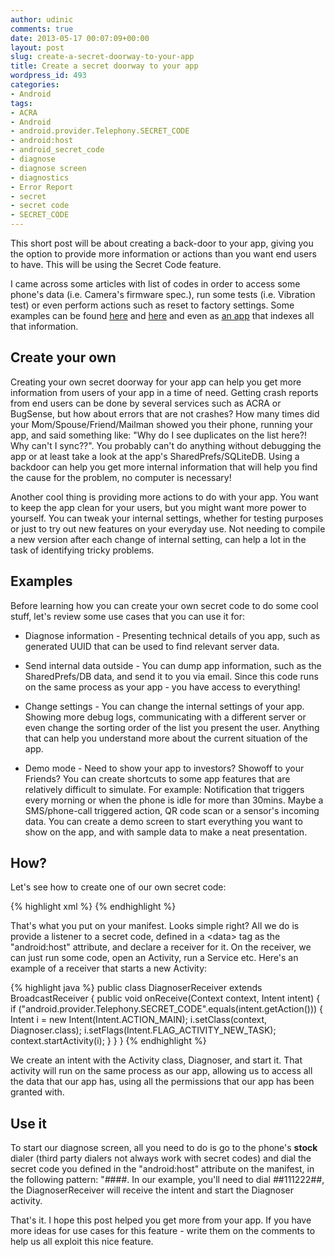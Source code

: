 ```yaml
---
author: udinic
comments: true
date: 2013-05-17 00:07:09+00:00
layout: post
slug: create-a-secret-doorway-to-your-app
title: Create a secret doorway to your app
wordpress_id: 493
categories:
- Android
tags:
- ACRA
- Android
- android.provider.Telephony.SECRET_CODE
- android:host
- android_secret_code
- diagnose
- diagnose screen
- diagnostics
- Error Report
- secret
- secret code
- SECRET_CODE
---
```


This short post will be about creating a back-door to your app, giving you the option to provide more information or actions than you want end users to have. This will be using the Secret Code feature.

I came across some articles with list of codes in order to access some phone's data (i.e. Camera's firmware spec.), run some tests (i.e. Vibration test) or even perform actions such as reset to factory settings. Some examples can be found [here](http://www.redmondpie.com/hidden-android-secret-codes-for-samsung-htc-motorola-sony-lg-and-other-devices/) and [here](http://www.itworld.com/consumerization-it/351248/debug-your-phone-these-hidden-android-secret-codes) and even as [an app](https://play.google.com/store/apps/details?id=cx.makaveli.androidsecretcodes&hl=en) that indexes all that information.


## Create your own


Creating your own secret doorway for your app can help you get more information from users of your app in a time of need. Getting crash reports from end users can be done by several services such as ACRA or BugSense, but how about errors that are not crashes? How many times did your Mom/Spouse/Friend/Mailman showed you their phone, running your app, and said something like: "Why do I see duplicates on the list here?! Why can't I sync??". You probably can't do anything without debugging the app or at least take a look at the app's SharedPrefs/SQLiteDB. Using a backdoor can help you get more internal information that will help you find the cause for the problem, no computer is necessary!

Another cool thing is providing more actions to do with your app. You want to keep the app clean for your users, but you might want more power to yourself. You can tweak your internal settings, whether for testing purposes or just to try out new features on your everyday use. Not needing to compile a new version after each change of internal setting, can help a lot in the task of identifying tricky problems.


## Examples


Before learning how you can create your own secret code to do some cool stuff, let's review some use cases that you can use it for:



	
  * Diagnose information - Presenting technical details of you app, such as generated UUID that can be used to find relevant server data.

	
  * Send internal data outside - You can dump app information, such as the SharedPrefs/DB data, and send it to you via email. Since this code runs on the same process as your app - you have access to everything!

	
  * Change settings - You can change the internal settings of your app. Showing more debug logs, communicating with a different server or even change the sorting order of the list you present the user. Anything that can help you understand more about the current situation of the app.

	
  * Demo mode - Need to show your app to investors? Showoff to your Friends? You can create shortcuts to some app features that are relatively difficult to simulate. For example: Notification that triggers every morning or when the phone is idle for more than 30mins. Maybe a SMS/phone-call triggered action, QR code scan or a sensor's incoming data. You can create a demo screen to start everything you want to show on the app, and with sample data to make a neat presentation.




## How?


Let's see how to create one of our own secret code:

{% highlight xml %}
<receiver android:name=".receiver.DiagnoserReceiver">
    <intent-filter>
        <action android:name="android.provider.Telephony.SECRET_CODE"/>
        <data android:scheme="android_secret_code" android:host="111222"/>
    </intent-filter>
</receiver>
{% endhighlight %}

That's what you put on your manifest. Looks simple right? All we do is provide a listener to a secret code, defined in a \<data\> tag as the "android:host" attribute, and declare a receiver for it. On the receiver, we can just run some code, open an Activity, run a Service etc. Here's an example of a receiver that starts a new Activity:

{% highlight java %}
public class DiagnoserReceiver extends BroadcastReceiver {
	public void onReceive(Context context, Intent intent) {
        if ("android.provider.Telephony.SECRET_CODE".equals(intent.getAction())) {
            Intent i = new Intent(Intent.ACTION_MAIN);
            i.setClass(context, Diagnoser.class);
            i.setFlags(Intent.FLAG_ACTIVITY_NEW_TASK);
            context.startActivity(i);
        }
	 }
}
{% endhighlight %}

We create an intent with the Activity class, Diagnoser, and start it. That activity will run on the same process as our app, allowing us to access all the data that our app has, using all the permissions that our app has been granted with.


## Use it


To start our diagnose screen, all you need to do is go to the phone's **stock** dialer (third party dialers not always work with secret codes) and dial the secret code you defined in the "android:host" attribute on the manifest, in the following pattern: "*#*#<secret-code>#*#*. In our example, you'll need to dial *#*#111222#*#*, the DiagnoserReceiver will receive the intent and start the Diagnoser activity.

That's it. I hope this post helped you get more from your app. If you have more ideas for use cases for this feature - write them on the comments to help us all exploit this nice feature.
